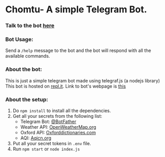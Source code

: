# Chomtu- A simple Telegram Bot.

### Talk to the bot [here](https://t.me/ChomtuBot)

### Bot Usage:
Send a `/help` message to the bot and the bot will respond with all the available commands.

### About the bot:
This is just a simple telegram bot made using telegraf.js (a nodejs library) <br />
This bot is hosted on [repl.it](https://repl.it). Link to bot's webpage is [this](https://chomtu.vector2912.repl.co) 

### About the setup:
1. Do `npm install` to install all the dependencies.
2. Get all your secrets from the following list:
	* Telegram Bot: [@BotFather](https://t.me/BotFather)
	* Weather API: [OpenWeatherMap.org](https://openweathermap.org)
	* Oxford API: [Oxforddictionaries.com](https://developer.oxforddictionaries.com)
	* AQI: [Aqicn.org](https://aqicn.org/data-platform/token/#/)
3. Put all your secret tokens in `.env` file.
4. Run `npm start` or `node index.js`